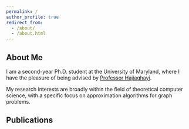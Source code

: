 ```yaml
---
permalink: /
author_profile: true
redirect_from: 
  - /about/
  - /about.html
---
```

## About Me
I am a second-year Ph.D. student at the University of Maryland, where I have the pleasure of being advised by [Professor Hajiaghayi](https://www.cs.umd.edu/~hajiagha/).

My research interests are broadly within the field of theoretical computer science, with a specific focus on approximation algorithms for graph problems.

## Publications
